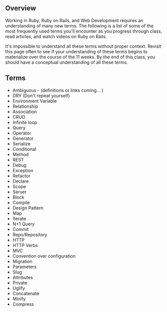 

## Overview

Working in Ruby, Ruby on Rails, and Web Development requires an understanding of many
new terms.  The following is a list of some of the most
frequently used terms you'll encounter as you progress through class, read
articles, and watch videos on Ruby on Rails. 

It's impossible to understand all these terms without proper context.  Revisit
this page often to see if your understanding of these terms begins to
materialize over the course of the 11 weeks.  By the end of this class, you
should have a conceptual understanding of all these terms. 


## Terms
*   Ambiguous - (definitions or links coming... )
*   DRY (Don't repeat yourself)
*   Environment Variable
*   Relationship
*   Association
*   CRUD
*   Infinite loop
*   Query
*   Operator
*   Generator
*   Serialize
*   Conditional
*   Method
*   REST
*   Debug
*   Exception
*   Refactor
*   Declare
*   Scope
*   Server
*   Block
*   Compile
*   Design Pattern
*   Map
*   Iterate
*   N+1 Query
*   Commit
*   Repo/Repository
*   HTTP
*   HTTP Verbs
*   MVC
*   Convention over configuration
*   Migration
*   Parameters
*   Slug
*   Attributes
*   Private
*   Uglify
*   Concatenate
*   Minify
*   Compress
